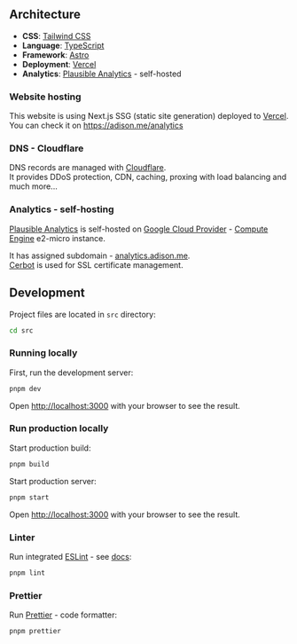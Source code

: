 ## Architecture

- **CSS**: [Tailwind CSS](https://tailwindcss.com)
- **Language**: [TypeScript](https://www.typescriptlang.org)
- **Framework**: [Astro](https://astro.build)
- **Deployment**: [Vercel](https://vercel.com)
- **Analytics**: [Plausible Analytics](https://plausible.io) - self-hosted

### Website hosting

This website is using Next.js SSG (static site generation) deployed to [Vercel](https://vercel.com).  
You can check it on https://adison.me/analytics

### DNS - Cloudflare

DNS records are managed with [Cloudflare](https://www.cloudflare.com).  
It provides DDoS protection, CDN, caching, proxing with load balancing and much more...

### Analytics - self-hosting

[Plausible Analytics](https://plausible.io) is self-hosted on [Google Cloud Provider](https://cloud.google.com) - [Compute Engine](https://cloud.google.com/compute) e2-micro instance.

It has assigned subdomain - [analytics.adison.me](https://analytics.adison.me).  
[Cerbot](https://certbot.eff.org) is used for SSL certificate management.

## Development

Project files are located in `src` directory:

```bash
cd src
```

### Running locally

First, run the development server:

```bash
pnpm dev
```

Open [http://localhost:3000](http://localhost:3000) with your browser to see the result.

### Run production locally

Start production build:

```bash
pnpm build
```

Start production server:

```bash
pnpm start
```

Open [http://localhost:3000](http://localhost:3000) with your browser to see the result.

### Linter

Run integrated [ESLint](https://eslint.org) - see [docs](https://nextjs.org/docs/basic-features/eslint):

```bash
pnpm lint
```

### Prettier

Run [Prettier](https://prettier.io) - code formatter:

```bash
pnpm prettier
```
